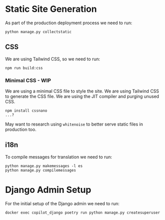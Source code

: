 # Static Site Generation

As part of the production deployment process we need to run:

```shell
python manage.py collectstatic
```

## CSS

We are using Tailwind CSS, so we need to run:

```shell
npm run build:css
```

### Minimal CSS - WIP

We are using a minimal CSS file to style the site. We are using Tailwind CSS to generate the CSS file. We are using the JIT compiler and purging unused CSS.

```shell
npm install cssnano
...?
```

May want to research using `whitenoise` to better serve static files in production too.

## i18n 

To compile messages for translation we need to run:

```shell
python manage.py makemessages -l es
python manage.py compilemessages
```

# Django Admin Setup

For the initial setup of the Django admin we need to run:

```shell
docker exec copilot_django poetry run python manage.py createsuperuser
```